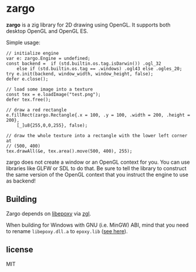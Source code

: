# zargo

**zargo** is a zig library for 2D drawing using OpenGL.
It supports both desktop OpenGL and OpenGL ES.

Simple usage:

```zig
// initialize engine
var e: zargo.Engine = undefined;
const backend =  if (std.builtin.os.tag.isDarwin()) .ogl_32
    else if (std.builtin.os.tag == .windows) .ogl43 else .ogles_20;
try e.init(backend, window_width, window_height, false);
defer e.close();

// load some image into a texture
const tex = e.loadImage("test.png");
defer tex.free();

// draw a red rectangle
e.fillRect(zargo.Rectangle{.x = 100, .y = 100, .width = 200, .height = 200},
    [_]u8{255,0,0,255}, false);

// draw the whole texture into a rectangle with the lower left corner at
// (500, 400)
tex.drawAll(&e, tex.area().move(500, 400), 255);
```

zargo does not create a window or an OpenGL context for you. You can use
libraries like GLFW or SDL to do that. Be sure to tell the library to construct
the same version of the OpenGL context that you instruct the engine to use as
backend!

## Building

Zargo depends on [libepoxy](https://github.com/anholt/libepoxy) via [zgl](https://github.com/ziglibs/zgl).

When building for Windows with GNU (i.e. MinGW) ABI, mind that you need to rename `libepoxy.dll.a` to `epoxy.lib` ([see here](https://github.com/ziglang/zig/issues/7799#issuecomment-761849308)).

## license

MIT